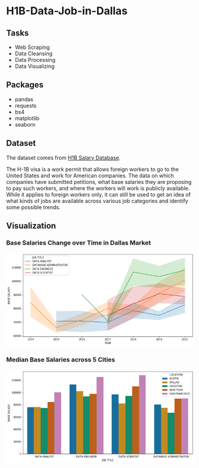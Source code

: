 # H1B-Data-Job-in-Dallas

## Tasks
- Web Scraping
- Data Cleansing
- Data Processing
- Data Visualizing

## Packages
- pandas
- requests
- bs4
- matplotlib
- seaborn

## Dataset

The dataset comes from [H1B Salary Database](https://h1bdata.info/index.php).

The H-1B visa is a work permit that allows foreign workers to go to the United States and work for American companies. The data on which companies have submitted petitions, what base salaries they are proposing to pay such workers, and where the workers will work is publicly available. While it applies to foreign workers only, it can still be used to get an idea of what kinds of jobs are available across various job categories and identify some possible trends.

## Visualization
### Base Salaries Change over Time in Dallas Market 
![alt text](https://github.com/keo571/H1B-Data-Job-in-Dallas/blob/main/viz1.png?raw=true)
### Median Base Salaries across 5 Cities 
![alt text](https://github.com/keo571/H1B-Data-Job-in-Dallas/blob/main/viz2.png?raw=true)
